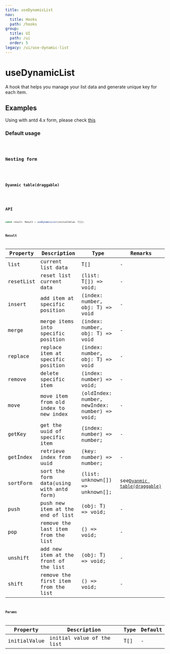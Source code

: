 ```yaml
---
title: useDynamicList
nav:
  title: Hooks
  path: /hooks
group:
  title: UI
  path: /ui
  order: 5
legacy: /ui/use-dynamic-list
---
```


# useDynamicList

A hook that helps you manage your list data and generate unique key for each item.

## Examples

Using with antd 4.x form, please check [this](https://codesandbox.io/s/beautiful-sound-xpc2v?file=/App.tsx)

### Default usage

<code src="./demo/demo1.tsx" />

### Nesting form

<code src="./demo/demo2.tsx" />

### Dyanmic table(draggable)

<code src="./demo/demo3.tsx" />

## API

```typescript
const result: Result = useDynamicList(initialValue: T[]);
```

### Result

| Property | Description                                         | Type                 | Remarks  |
|--------------|--------------|----------------------|---------------|
| list      | current list data | T[]              | - |
| resetList  | reset list current data    | (list: T[]) => void;          | - |
| insert        | add item at specific position | (index: number, obj: T) => void                | - |
| merge         | merge items into specific position | (index: number, obj: T) => void | - |
| replace          | replace item at specific position         | (index: number, obj: T) => void          | - |
| remove   | delete specific item     | (index: number) => void;          | - |
| move | move item from old index to new index     | (oldIndex: number, newIndex: number) => void;          | - |
| getKey  | get the uuid of specific item    | (index: number) => number;           | - |
| getIndex  | retrieve index from uuid    | (key: number) => number;           | - |
| sortForm  | sort the form data(using with antd form)     | (list: unknown[]) => unknown[];           | see[`Dyanmic table(draggable)`](#dyanmic-tabledraggable) |
| push  | push new item at the end of list     | (obj: T) => void;          | - |
| pop  | remove the last item from the list     | () => void;          | - |
| unshift  | add new item at the front of the list    | (obj: T) => void;          | - |
| shift  | remove the first item from the list     | () => void;          | - |

### Params

| Property | Description                                                        | Type                   | Default |
|--------------|--------------|----------------------|---|
| initialValue      | initial value of the list | T[]              | -  |
